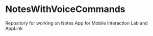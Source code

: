 NotesWithVoiceCommands
======================

Repository for working on Notes App for Mobile Interaction Lab and AppLink
